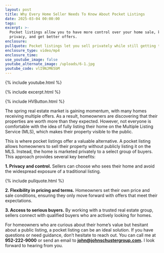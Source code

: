 ```yaml
---
layout: post
title: Why Every Home Seller Needs To Know About Pocket Listings
date: 2025-03-04 00:00:00
tags:
excerpt: >-
  Pocket listings allow you to have more control over your home sale, keep your
  privacy, and get better offers.  
enclosure:
pullquote: Pocket listings let you sell privately while still getting top offers.
enclosure_type: video/mp4
enclosure_time:
use_youtube_image: false
youtube_alternate_image: /uploads/6-1.jpg
youtube_code: vlI9NJM65bM
---
```

{% include youtube.html %}

{% include excerpt.html %}

{% include HVButton.html %}

The spring real estate market is gaining momentum, with many homes receiving multiple offers. As a result, homeowners are discovering that their properties are worth more than they expected. However, not everyone is comfortable with the idea of fully listing their home on the Multiple Listing Service (MLS), which makes their property visible to the public.

This is where pocket listings offer a valuable alternative. A pocket listing allows homeowners to sell their property without publicly listing it on the MLS. Instead, the home is marketed privately to a select group of buyers. This approach provides several key benefits:

**1\. Privacy and control.** Sellers can choose who sees their home and avoid the widespread exposure of a traditional listing.

{% include pullquote.html %}

**2\. Flexibility in pricing and terms.** Homeowners set their own price and sale conditions, ensuring they only move forward with offers that meet their expectations.

**3\. Access to serious buyers.** By working with a trusted real estate group, sellers connect with qualified buyers who are actively looking for homes.

For homeowners who are curious about their home’s value but hesitant about a public listing, a pocket listing can be an ideal solution. If you have questions or need guidance, don’t hesitate to reach out. You can call me at **952-222-9000** or send an email to **john@johnschustergroup.com.** I look forward to hearing from you.